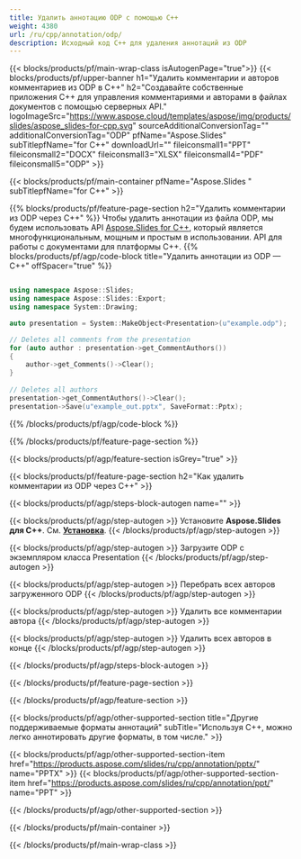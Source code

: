 ```yaml
---
title: Удалить аннотацию ODP с помощью C++
weight: 4380
url: /ru/cpp/annotation/odp/ 
description: Исходный код C++ для удаления аннотаций из ODP
---
```


{{< blocks/products/pf/main-wrap-class isAutogenPage="true">}}
{{< blocks/products/pf/upper-banner h1="Удалить комментарии и авторов комментариев из ODP в C++" h2="Создавайте собственные приложения C++ для управления комментариями и авторами в файлах документов с помощью серверных API." logoImageSrc="https://www.aspose.cloud/templates/aspose/img/products/slides/aspose_slides-for-cpp.svg" sourceAdditionalConversionTag="" additionalConversionTag="ODP" pfName="Aspose.Slides" subTitlepfName="for C++" downloadUrl="" fileiconsmall1="PPT" fileiconsmall2="DOCX" fileiconsmall3="XLSX" fileiconsmall4="PDF" fileiconsmall5="ODP" >}}

{{< blocks/products/pf/main-container pfName="Aspose.Slides " subTitlepfName="for C++" >}}

{{% blocks/products/pf/feature-page-section  h2="Удалить комментарии из ODP через C++" %}}
Чтобы удалить аннотации из файла ODP, мы будем использовать API [Aspose.Slides for C++](https://products.aspose.com/slides/ru/cpp/), который является многофункциональным, мощным и простым в использовании. API для работы с документами для платформы C++.
{{% blocks/products/pf/agp/code-block title="Удалить аннотации из ODP — C++" offSpacer="true" %}}

```cpp

using namespace Aspose::Slides;
using namespace Aspose::Slides::Export;
using namespace System::Drawing;

auto presentation = System::MakeObject<Presentation>(u"example.odp");

// Deletes all comments from the presentation
for (auto author : presentation->get_CommentAuthors())
{
    author->get_Comments()->Clear();
}
        
// Deletes all authors
presentation->get_CommentAuthors()->Clear();
presentation->Save(u"example_out.pptx", SaveFormat::Pptx);
```
{{% /blocks/products/pf/agp/code-block %}}

{{% /blocks/products/pf/feature-page-section %}}

{{< blocks/products/pf/agp/feature-section isGrey="true" >}}

{{< blocks/products/pf/feature-page-section  h2="Как удалить комментарии из ODP через C++" >}}

{{< blocks/products/pf/agp/steps-block-autogen name="" >}}

{{< blocks/products/pf/agp/step-autogen >}}
Установите **Aspose.Slides для C++**. См. [**Установка**](https://docs.aspose.com/slides/cpp/installation/).
{{< /blocks/products/pf/agp/step-autogen >}}

{{< blocks/products/pf/agp/step-autogen >}}
Загрузите ODP с экземпляром класса Presentation
{{< /blocks/products/pf/agp/step-autogen >}}

{{< blocks/products/pf/agp/step-autogen >}}
Перебрать всех авторов загруженного ODP
{{< /blocks/products/pf/agp/step-autogen >}}

{{< blocks/products/pf/agp/step-autogen >}}
Удалить все комментарии автора
{{< /blocks/products/pf/agp/step-autogen >}}

{{< blocks/products/pf/agp/step-autogen >}}
Удалить всех авторов в конце
{{< /blocks/products/pf/agp/step-autogen >}}

{{< /blocks/products/pf/agp/steps-block-autogen >}}

{{< /blocks/products/pf/feature-page-section >}}

{{< /blocks/products/pf/agp/feature-section >}}

{{< blocks/products/pf/agp/other-supported-section title="Другие поддерживаемые форматы аннотаций" subTitle="Используя C++, можно легко аннотировать другие форматы, в том числе." >}}

{{< blocks/products/pf/agp/other-supported-section-item href="https://products.aspose.com/slides/ru/cpp/annotation/pptx/" name="PPTX" >}}
{{< blocks/products/pf/agp/other-supported-section-item href="https://products.aspose.com/slides/ru/cpp/annotation/ppt/" name="PPT" >}}

{{< /blocks/products/pf/agp/other-supported-section >}}

{{< /blocks/products/pf/main-container >}}
    
{{< /blocks/products/pf/main-wrap-class >}}